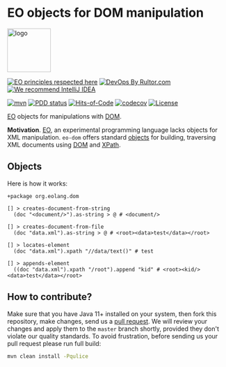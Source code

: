 # EO objects for DOM manipulation

<img alt="logo" src="https://www.objectionary.com/cactus.svg" height="100px" />

[![EO principles respected here](https://www.elegantobjects.org/badge.svg)](https://www.elegantobjects.org)
[![DevOps By Rultor.com](http://www.rultor.com/b/h1alexbel/eo-dom)](http://www.rultor.com/p/h1alexbel/eo-dom)
[![We recommend IntelliJ IDEA](https://www.elegantobjects.org/intellij-idea.svg)](https://www.jetbrains.com/idea/)

[![mvn](https://github.com/h1alexbel/eo-dom/actions/workflows/mvn.yml/badge.svg)](https://github.com/h1alexbel/eo-dom/actions/workflows/mvn.yml)
[![PDD status](http://www.0pdd.com/svg?name=h1alexbel/eo-dom)](http://www.0pdd.com/p?name=h1alexbel/eo-dom)
[![Hits-of-Code](https://hitsofcode.com/github/h1alexbel/eo-dom)](https://hitsofcode.com/view/github/h1alexbel/eo-dom)
[![codecov](https://codecov.io/gh/h1alexbel/eo-dom/graph/badge.svg?token=fgmeoDDwlT)](https://codecov.io/gh/h1alexbel/eo-dom)
[![License](https://img.shields.io/badge/license-MIT-green.svg)](https://github.com/h1alexbel/eo-dom/blob/master/LICENSE.txt)

[EO] objects for manipulations with [DOM].

**Motivation**. [EO], an experimental programming language lacks objects for
XML manipulation. `eo-dom` offers standard [objects](#objects) for building,
traversing XML documents using [DOM] and [XPath].

## Objects

Here is how it works:

```eo
+package org.eolang.dom

[] > creates-document-from-string
  (doc "<document/>").as-string > @ # <document/>

[] > creates-document-from-file
  (doc "data.xml").as-string > @ # <root><data>test</data></root>

[] > locates-element
  (doc "data.xml").xpath "//data/text()" # test

[] > appends-element
  ((doc "data.xml").xpath "/root").append "kid" # <root><kid/><data>test</data></root> 
```

## How to contribute?

Make sure that you have Java 11+ installed on your system, then fork this
repository, make changes, send us a [pull request][guidelines]. We will
review your changes and apply them to the `master` branch shortly, provided
they don't violate our quality standards. To avoid frustration, before sending
us your pull request please run full build:

```bash
mvn clean install -Pqulice
```

[EO]: https://www.eolang.org
[DOM]: https://en.wikipedia.org/wiki/Document_Object_Model
[XPath]: https://en.wikipedia.org/wiki/XPath
[guidelines]: https://www.yegor256.com/2014/04/15/github-guidelines.html

